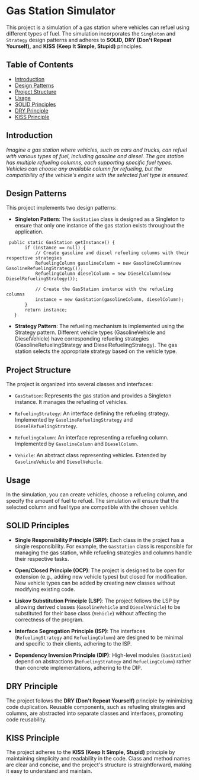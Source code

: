 # Gas Station Simulator

This project is a simulation of a gas station where vehicles can refuel using different types of fuel. The simulation incorporates the `Singleton` and `Strategy` design patterns and adheres to **SOLID, DRY (Don't Repeat Yourself),** and **KISS (Keep It Simple, Stupid)** principles.

## Table of Contents

- [Introduction](#introduction)
- [Design Patterns](#design-patterns)
- [Project Structure](#project-structure)
- [Usage](#usage)
- [SOLID Principles](#solid-principles)
- [DRY Principle](#dry-principle)
- [KISS Principle](#kiss-principle)

## Introduction

*Imagine a gas station where vehicles, such as cars and trucks, can refuel with various types of fuel, including gasoline and diesel. The gas station has multiple refueling columns, each supporting specific fuel types. Vehicles can choose any available column for refueling, but the compatibility of the vehicle's engine with the selected fuel type is ensured.*

## Design Patterns

This project implements two design patterns:

- **Singleton Pattern**: The `GasStation` class is designed as a Singleton to ensure that only one instance of the gas station exists throughout the application.
 ```
  public static GasStation getInstance() {
        if (instance == null) {
            // Create gasoline and diesel refueling columns with their respective strategies
            RefuelingColumn gasolineColumn = new GasolineColumn(new GasolineRefuelingStrategy());
            RefuelingColumn dieselColumn = new DieselColumn(new DieselRefuelingStrategy());

            // Create the GasStation instance with the refueling columns
            instance = new GasStation(gasolineColumn, dieselColumn);
        }
        return instance;
    }
  ```
- **Strategy Pattern**: The refueling mechanism is implemented using the Strategy pattern. Different vehicle types (GasolineVehicle and DieselVehicle) have corresponding refueling strategies (GasolineRefuelingStrategy and DieselRefuelingStrategy). The gas station selects the appropriate strategy based on the vehicle type.

## Project Structure

The project is organized into several classes and interfaces:

- `GasStation`: Represents the gas station and provides a Singleton instance. It manages the refueling of vehicles.

- `RefuelingStrategy`: An interface defining the refueling strategy. Implemented by `GasolineRefuelingStrategy` and `DieselRefuelingStrategy`.

- `RefuelingColumn`: An interface representing a refueling column. Implemented by `GasolineColumn` and `DieselColumn`.

- `Vehicle`: An abstract class representing vehicles. Extended by `GasolineVehicle` and `DieselVehicle`.

## Usage

In the simulation, you can create vehicles, choose a refueling column, and specify the amount of fuel to refuel. The simulation will ensure that the selected column and fuel type are compatible with the chosen vehicle.

## SOLID Principles

- **Single Responsibility Principle (SRP)**: Each class in the project has a single responsibility. For example, the `GasStation` class is responsible for managing the gas station, while refueling strategies and columns handle their respective tasks.

- **Open/Closed Principle (OCP)**: The project is designed to be open for extension (e.g., adding new vehicle types) but closed for modification. New vehicle types can be added by creating new classes without modifying existing code.

- **Liskov Substitution Principle (LSP)**: The project follows the LSP by allowing derived classes (`GasolineVehicle` and `DieselVehicle`) to be substituted for their base class (`Vehicle`) without affecting the correctness of the program.

- **Interface Segregation Principle (ISP)**: The interfaces (`RefuelingStrategy` and `RefuelingColumn`) are designed to be minimal and specific to their clients, adhering to the ISP.

- **Dependency Inversion Principle (DIP)**: High-level modules (`GasStation`) depend on abstractions (`RefuelingStrategy` and `RefuelingColumn`) rather than concrete implementations, adhering to the DIP.

## DRY Principle

The project follows the **DRY (Don't Repeat Yourself)** principle by minimizing code duplication. Reusable components, such as refueling strategies and columns, are abstracted into separate classes and interfaces, promoting code reusability.

## KISS Principle

The project adheres to the **KISS (Keep It Simple, Stupid)** principle by maintaining simplicity and readability in the code. Class and method names are clear and concise, and the project's structure is straightforward, making it easy to understand and maintain.

